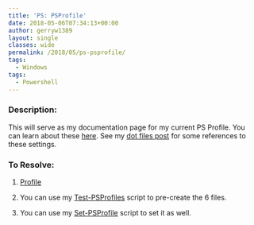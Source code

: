 ```yaml
---
title: 'PS: PSProfile'
date: 2018-05-06T07:34:13+00:00
author: gerryw1389
layout: single
classes: wide
permalink: /2018/05/ps-psprofile/
tags:
  - Windows
tags:
  - Powershell
---
```

<!--more-->

### Description:

This will serve as my documentation page for my current PS Profile. You can learn about these [here](https://docs.microsoft.com/en-us/powershell/module/microsoft.powershell.core/about/about_profiles?view=powershell-7.2). See my [dot files post](https://automationadmin.com/2022/01/dot-files) for some references to these settings.

### To Resolve:

1. [Profile](https://github.com/gerryw1389/misc/blob/main/dot-files/Microsoft.Powershell_profile.ps1)

2. You can use my [Test-PSProfiles](https://github.com/gerryw1389/powershell/blob/main/gwConfiguration/Public/Test-PSProfiles.ps1) script to pre-create the 6 files.

3. You can use my [Set-PSProfile](https://github.com/gerryw1389/powershell/blob/main/gwConfiguration/Public/Set-PSProfile.ps1) script to set it as well.